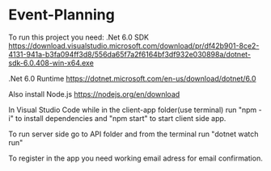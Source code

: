 # Event-Planning
To run this project you need:
.Net 6.0 SDK https://download.visualstudio.microsoft.com/download/pr/df42b901-8ce2-4131-941a-b3fa094ff3d8/556da65f7a2f6164bf3df932e030898a/dotnet-sdk-6.0.408-win-x64.exe

.Net 6.0 Runtime https://dotnet.microsoft.com/en-us/download/dotnet/6.0

Also install Node.js https://nodejs.org/en/download

In Visual Studio Code while in the client-app folder(use terminal) run "npm -i" to install dependencies and "npm start" to start client side app.

To run server side go to API folder and from the terminal run "dotnet watch run"

To register in the app you need working email adress for email confirmation.
